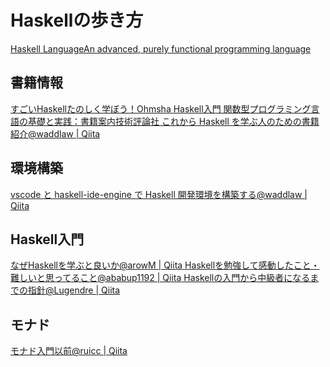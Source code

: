 # Haskellの歩き方

<a href="https://www.haskell.org" target="_blank">
    Haskell Language<span>An advanced, purely functional programming language</span>
</a>



## 書籍情報

<a href="https://www.ohmsha.co.jp/book/9784274068850/" target="_blank">
    すごいHaskellたのしく学ぼう！<span>Ohmsha</span>
</a>

<a href="https://gihyo.jp/book/2017/978-4-7741-9237-6" target="_blank">
    Haskell入門 関数型プログラミング言語の基礎と実践：書籍案内<span>技術評論社</span>
</a>

<a href="https://qiita.com/waddlaw/items/dd926462d398c4cbd019" target="_blank">
    これから Haskell を学ぶ人のための書籍紹介<span>@waddlaw | Qiita</span>
</a>



## 環境構築
<a href="https://qiita.com/waddlaw/items/b83cd10311200095fe87" target="_blank">
    vscode と haskell-ide-engine で Haskell 開発環境を構築する<span>@waddlaw | Qiita</span>
</a>



## Haskell入門

<a href="https://qiita.com/arowM/items/0305d4f439752f285438" target="_blank">
    なぜHaskellを学ぶと良いか<span>@arowM | Qiita</span>
</a>

<a href="https://qiita.com/ababup1192/items/b15cdace30b7fef3338c" target="_blank">
    Haskellを勉強して感動したこと・難しいと思ってること<span>@ababup1192 | Qiita</span>
</a>

<a href="https://qiita.com/Lugendre/items/70e517e59698e0e435f5" target="_blank">
    Haskellの入門から中級者になるまでの指針<span>@Lugendre | Qiita</span>
</a>



## モナド

<a href="https://qiita.com/ruicc/items/6ba44359d86c3bf84492" target="_blank">
    モナド入門以前<span>@ruicc | Qiita</span>
</a>
